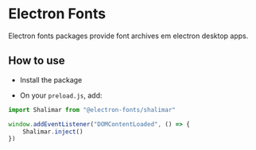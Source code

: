 # Electron Fonts

Electron fonts packages provide font archives em electron desktop apps.

## How to use

* Install the package

* On your `preload.js`, add:

```ts
import Shalimar from "@electron-fonts/shalimar"

window.addEventListener("DOMContentLoaded", () => {
    Shalimar.inject()
})
```